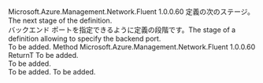 <Type Name="IWithBackendPort&lt;ReturnT&gt;" FullName="Microsoft.Azure.Management.Network.Fluent.HasBackendPort.UpdateDefinition.IWithBackendPort&lt;ReturnT&gt;">
  <TypeSignature Language="C#" Value="public interface IWithBackendPort&lt;ReturnT&gt;" />
  <TypeSignature Language="ILAsm" Value=".class public interface auto ansi abstract IWithBackendPort`1&lt;ReturnT&gt;" />
  <TypeSignature Language="DocId" Value="T:Microsoft.Azure.Management.Network.Fluent.HasBackendPort.UpdateDefinition.IWithBackendPort`1" />
  <TypeSignature Language="VB.NET" Value="Public Interface IWithBackendPort(Of ReturnT)" />
  <TypeSignature Language="F#" Value="type IWithBackendPort&lt;'ReturnT&gt; = interface" />
  <AssemblyInfo>
    <AssemblyName>Microsoft.Azure.Management.Network.Fluent</AssemblyName>
    <AssemblyVersion>1.0.0.60</AssemblyVersion>
  </AssemblyInfo>
  <TypeParameters>
    <TypeParameter Name="ReturnT" />
  </TypeParameters>
  <Interfaces />
  <Docs>
    <typeparam name="ReturnT"><span data-ttu-id="4f743-101">定義の次のステージ。</span><span class="sxs-lookup"><span data-stu-id="4f743-101">The next stage of the definition.</span></span></typeparam>
    <summary>
            <span data-ttu-id="4f743-102">バックエンド ポートを指定できるように定義の段階です。</span><span class="sxs-lookup"><span data-stu-id="4f743-102">The stage of a definition allowing to specify the backend port.</span></span>
            </summary>
    <remarks>To be added.</remarks>
  </Docs>
  <Members>
    <Member MemberName="ToBackendPort">
      <MemberSignature Language="C#" Value="public ReturnT ToBackendPort (int port);" />
      <MemberSignature Language="ILAsm" Value=".method public hidebysig newslot virtual instance !ReturnT ToBackendPort(int32 port) cil managed" />
      <MemberSignature Language="DocId" Value="M:Microsoft.Azure.Management.Network.Fluent.HasBackendPort.UpdateDefinition.IWithBackendPort`1.ToBackendPort(System.Int32)" />
      <MemberSignature Language="VB.NET" Value="Public Function ToBackendPort (port As Integer) As ReturnT" />
      <MemberSignature Language="F#" Value="abstract member ToBackendPort : int -&gt; 'ReturnT" Usage="iWithBackendPort.ToBackendPort port" />
      <MemberType>Method</MemberType>
      <AssemblyInfo>
        <AssemblyName>Microsoft.Azure.Management.Network.Fluent</AssemblyName>
        <AssemblyVersion>1.0.0.60</AssemblyVersion>
      </AssemblyInfo>
      <ReturnValue>
        <ReturnType>ReturnT</ReturnType>
      </ReturnValue>
      <Parameters>
        <Parameter Name="port" Type="System.Int32" />
      </Parameters>
      <Docs>
        <param name="port">To be added.</param>
        <summary>To be added.</summary>
        <returns>To be added.</returns>
        <remarks>To be added.</remarks>
      </Docs>
    </Member>
  </Members>
</Type>